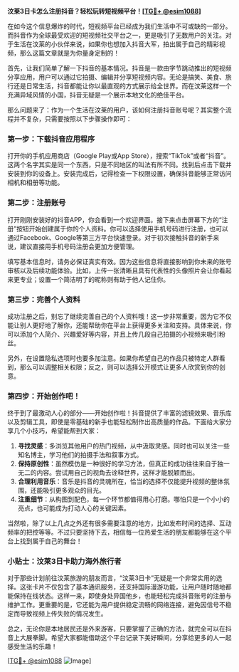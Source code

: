 **汶莱3日卡怎么注册抖音？轻松玩转短视频平台！[[TG💪+ @esim1088](https://t.me/s/esim1088)]**

在如今这个信息爆炸的时代，短视频平台已经成为我们生活中不可或缺的一部分。而抖音作为全球最受欢迎的短视频社交平台之一，更是吸引了无数用户的关注。对于生活在汶莱的小伙伴来说，如果你也想加入抖音大军，拍出属于自己的精彩视频，那么这篇文章就是为你量身定制的！

首先，让我们简单了解一下抖音的基本情况。抖音是一款由字节跳动推出的短视频分享应用，用户可以通过它拍摄、编辑并分享短视频内容。无论是搞笑、美食、旅行还是日常生活，抖音都能让你以最直观的方式展示给全世界。而在汶莱这样一个充满异域风情的小国，抖音无疑是一个展示本地文化的绝佳平台。

那么问题来了：作为一个生活在汶莱的用户，该如何注册抖音账号呢？其实整个流程并不复杂，只需要按照以下步骤操作即可：

### 第一步：下载抖音应用程序
打开你的手机应用商店（Google Play或App Store），搜索“TikTok”或者“抖音”。这两个名字其实是同一个东西，只是不同地区的叫法有所不同。找到后点击下载并安装到你的设备上。安装完成后，记得检查一下权限设置，确保抖音能够正常访问相机和相册等功能。

### 第二步：注册账号
打开刚刚安装好的抖音APP，你会看到一个欢迎界面。接下来点击屏幕下方的“注册”按钮开始创建属于你的个人资料。你可以选择使用手机号码进行注册，也可以通过Facebook、Google等第三方平台快速登录。对于初次接触抖音的新手来说，建议直接用手机号码注册会更加方便管理。

填写基本信息时，请务必保证真实有效。因为这些信息将直接影响到你未来的账号审核以及后续功能体验。比如，上传一张清晰且具有代表性的头像照片会让你看起来更专业；设置一个简洁明了的昵称则有助于他人记住你。

### 第三步：完善个人资料
成功注册之后，别忘了继续完善自己的个人资料哦！这一步非常重要，因为它不仅能让别人更好地了解你，还能帮助你在平台上获得更多关注和支持。具体来说，你可以添加个人简介、兴趣爱好等内容，并且上传几段自己拍摄的小视频来吸引粉丝。

另外，在设置隐私选项时也要多加注意。如果你希望自己的作品只被特定人群看到，那么可以调整相关权限；反之，则可以选择公开模式让更多人欣赏到你的创意。

### 第四步：开始创作吧！
终于到了最激动人心的部分——开始创作啦！抖音提供了丰富的滤镜效果、音乐库以及剪辑工具，即使是零基础的新手也能轻松制作出高质量的作品。下面给大家分享几个小技巧，希望能帮到大家：

1. **寻找灵感**：多浏览其他用户的热门视频，从中汲取灵感。同时也可以关注一些知名博主，学习他们的拍摄手法和叙事方式。
2. **保持原创性**：虽然模仿是一种很好的学习方法，但真正的成功往往来自于独一无二的内容。尝试用自己的视角去诠释世界，这样才能脱颖而出。
3. **合理利用音乐**：音乐是抖音的灵魂所在，恰当的选择不仅能提升视频的整体氛围，还能吸引更多观众的目光。
4. **注重细节**：从构图到配色，每一个环节都值得用心打磨。哪怕只是一个小小的亮点，也可能成为打动人心的关键因素。

当然啦，除了以上几点之外还有很多需要注意的地方，比如发布时间的选择、互动频率的把控等等。不过只要坚持下去，相信每一位热爱生活的朋友都能够在这个平台上找到属于自己的舞台！

### 小贴士：汶莱3日卡助力海外旅行者
对于那些计划前往汶莱旅游的朋友而言，“汶莱3日卡”无疑是一个非常实用的选择。这张卡片不仅包含了基本通讯服务，还支持国际漫游功能，让用户随时随地都能保持在线状态。这样一来，即使身处异国他乡，也能轻松完成抖音账号的注册与维护工作。更重要的是，它还能为用户提供稳定流畅的网络连接，避免因信号不稳定而导致视频上传失败的情况发生。

总之，无论你是本地居民还是外来游客，只要掌握了正确的方法，就完全可以在抖音上大展拳脚。希望大家都能借助这个平台记录下美好瞬间，分享给更多的人一起感受生活的乐趣！

[[TG💪+ @esim1088](https://t.me/s/esim1088) ![Image](https://i.postimg.cc/4NQfJmqS/Snipaste-2025-05-13-00-14-12.png)]